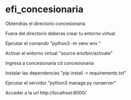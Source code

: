 # efi_concesionaria

Obtendras el directorio concesionaria

Fuera del directorio deberas crear tu entorno virtual

Ejecutar el comando "python3 -m venv env "

Activar el entorno virtual "source env/bin/activate"

Ingresa a concesionaria cd concesionaria

Instalar las dependencias "pip install -r requirements.txt"

Ejecutar el servidor "python3 manage.py runserver"

Acceder a la url http://localhost:8000/


